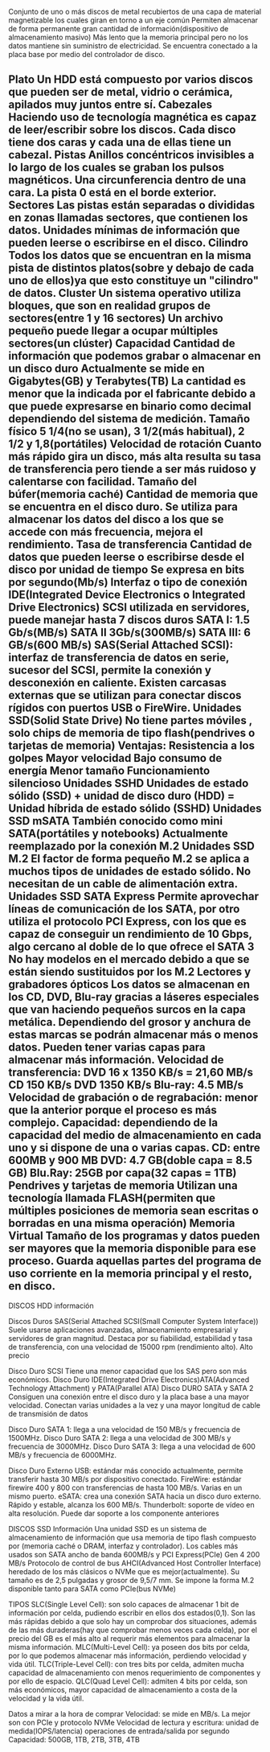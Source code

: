 Conjunto de uno o más discos de metal recubiertos de una capa de material magnetizable los cuales giran en torno a un eje común
Permiten almacenar de forma permanente gran cantidad de información(dispositivo de almacenamiento masivo)
Más lento que la memoria principal pero no los datos mantiene sin suministro de electricidad.
Se encuentra conectado a la placa base por medio del controlador de disco.

Plato
Un HDD está compuesto por varios discos que pueden ser de metal, vidrio o cerámica, apilados muy juntos entre sí.
Cabezales
	Haciendo uso de tecnología magnética es capaz de leer/escribir sobre los discos.
	Cada disco tiene dos caras y cada una de ellas tiene un cabezal.
Pistas
Anillos concéntricos invisibles a lo largo de los cuales se graban los pulsos magnéticos.
Una circunferencia dentro de una cara.
La pista 0 está en el borde exterior.
Sectores
Las pistas están separadas o divididas en zonas llamadas sectores, que contienen los datos.
Unidades mínimas de información que pueden leerse o escribirse en el disco.
Cilindro
Todos los datos que se encuentran en la misma pista de distintos platos(sobre y debajo de cada uno de ellos)ya que esto constituye un "cilindro" de datos.
Cluster
Un sistema operativo utiliza bloques, que son en realidad grupos de sectores(entre 1 y 16 sectores)
Un archivo pequeño puede llegar a ocupar múltiples sectores(un clúster)
Capacidad
Cantidad de información que podemos grabar o almacenar en un disco duro
Actualmente se mide en Gigabytes(GB) y Terabytes(TB)
La cantidad es menor que la indicada por el fabricante debido a que puede expresarse en binario como decimal dependiendo del sistema de medición.
Tamaño físico
	5 1/4(no se usan), 3 1/2(más habitual), 2 1/2 y 1,8(portátiles)
Velocidad de rotación
Cuanto más rápido gira un disco, más alta resulta su tasa de transferencia pero tiende a ser más ruidoso y calentarse con facilidad.
Tamaño del búfer(memoria caché)
Cantidad de memoria que se encuentra en el disco duro.
Se utiliza para almacenar los datos del disco a los que se accede con más frecuencia, mejora el rendimiento. 
Tasa de transferencia
	Cantidad de datos que pueden leerse o escribirse desde el disco por unidad de tiempo
	Se expresa en bits por segundo(Mb/s)
Interfaz o tipo de conexión
IDE(Integrated Device Electronics o Integrated Drive Electronics)
SCSI utilizada en servidores, puede manejar hasta 7 discos duros
SATA I: 1.5 Gb/s(MB/s) SATA II 3Gb/s(300MB/s) SATA III: 6 GB/s(600 MB/s)
SAS(Serial Attached SCSI): interfaz de transferencia de datos en serie, sucesor del SCSI, permite la conexión y desconexión en caliente.
Existen carcasas externas que se utilizan para conectar discos rígidos con puertos USB o FireWire.
Unidades SSD(Solid State Drive)
	No tiene partes móviles , solo chips de memoria de tipo flash(pendrives o tarjetas de memoria)
	Ventajas:
		Resistencia a los golpes
		Mayor velocidad
		Bajo consumo de energía
		Menor tamaño
		Funcionamiento silencioso
Unidades SSHD
Unidades de estado sólido (SSD) + unidad de disco duro (HDD) = Unidad híbrida de estado sólido (SSHD)
Unidades SSD mSATA
	También conocido como mini SATA(portátiles y notebooks)
	Actualmente reemplazado por la conexión M.2
Unidades SSD M.2
	El factor de forma pequeño M.2 se aplica a muchos tipos de unidades de estado sólido.
	No necesitan de un cable de alimentación extra.
Unidades SSD SATA Express
Permite aprovechar líneas de comunicación de los SATA, por otro utiliza el protocolo PCI Express, con los que es capaz de conseguir un rendimiento de 10 Gbps, algo cercano al doble de lo que ofrece el SATA 3
No hay modelos en el mercado debido a que se están siendo sustituidos por los M.2
Lectores y grabadores ópticos
Los datos se almacenan en los CD, DVD, Blu-ray gracias a láseres especiales que van haciendo pequeños surcos en la capa metálica.
Dependiendo del grosor y anchura de estas marcas se podrán almacenar más o menos datos.
Pueden tener varias capas para almacenar más información.
	Velocidad de transferencia: 
		DVD 16 x 1350 KB/s = 21,60 MB/s	
		CD 150 KB/s
		DVD 1350 KB/s
		Blu-ray: 4.5 MB/s
Velocidad de grabación o de regrabación: menor que la anterior porque el proceso es más complejo.
Capacidad: dependiendo de la capacidad del medio de  almacenamiento en cada uno y si dispone de una o varias capas.
		CD: entre 600MB y 900 MB
		DVD: 4.7 GB(doble capa = 8.5 GB)
		Blu.Ray: 25GB por capa(32 capas = 1TB)
Pendrives y tarjetas de memoria
Utilizan una tecnología llamada FLASH(permiten que múltiples posiciones de memoria sean escritas o borradas en una misma operación)
Memoria Virtual
Tamaño de los programas y datos pueden ser mayores que la memoria disponible para ese proceso.
Guarda aquellas partes del programa de uso corriente en la memoria principal y el resto, en disco.
------------------------------------------------------------------------------------------------------------------------------------------------------

DISCOS HDD información

Discos Duros SAS(Serial Attached SCSI(Small Computer System Interface))
Suele usarse aplicaciones avanzadas, almacenamiento empresarial y servidores de gran magnitud.
Destaca por su fiabilidad, estabilidad y tasa de transferencia, con una velocidad de 15000 rpm (rendimiento alto). Alto precio

Disco Duro SCSI
Tiene una menor capacidad que los SAS pero son más económicos.
Disco Duro IDE(Integrated Drive Electronics)ATA(Advanced Technology Attachment) y PATA(Parallel ATA)
Disco DURO SATA y SATA 2
Consiguen una conexión entre el disco duro y la placa base a una  mayor velocidad. Conectan varias unidades a la vez y una mayor longitud de cable de transmisión de datos

Disco Duro SATA 1: llega a una velocidad de 150 MB/s y frecuencia de 1500MHz.
Disco Duro SATA 2: llega a una velocidad de 300 MB/s y frecuencia de 3000MHz.
Disco Duro SATA 3: llega a una velocidad de 600 MB/s y frecuencia de 6000MHz.

Disco Duro Externo
USB: estándar más conocido actualmente, permite transferir hasta 30 MB/s por dispositivo conectado.
FireWire: estándar firewire 400 y 800 con transferencias de hasta 100 MB/s. Varias en un mismo puerto.
eSATA: crea una conexión SATA hacia un disco duro externo. Rápido y estable, alcanza los 600 MB/s.
Thunderbolt: soporte de vídeo en alta resolución. Puede dar soporte a los componente anteriores

DISCOS SSD Información
Una unidad SSD es un sistema de almacenamiento de información que usa memoria de tipo flash compuesto por (memoria caché o DRAM, interfaz y controlador).
Los cables más usados son SATA ancho de banda 600MB/s y PCI Express(PCIe) Gen 4 200 MB/s
Protocolo de control de bus AHCI(Advanced Host Controller Interface) heredado de los más clásicos o NVMe que es mejor(actualmente).
Su tamaño es de 2,5 pulgadas y grosor de 9,5/7 mm. Se impone la forma M.2 disponible tanto para SATA como PCIe(bus NVMe)

TIPOS
SLC(Single Level Cell): son solo capaces de almacenar 1 bit de información por celda, pudiendo escribir en ellos dos estados(0,1). Son las más rápidas debido a que solo hay un comprobar dos situaciones, además de las más duraderas(hay que comprobar menos veces cada celda), por el precio del GB es el más alto al requerir más elementos para almacenar la misma información.
MLC(Multi-Level Cell): ya poseen dos bits por celda, por lo que podemos almacenar más información, perdiendo velocidad y vida útil.
TLC(Triple-Level Cell): con tres bits por celda, admiten mucha capacidad de almacenamiento con menos requerimiento de componentes y por ello de espacio.
QLC(Quad Level Cell): admiten 4 bits por celda, son más económicos, mayor capacidad de almacenamiento a costa de la velocidad y la vida útil.

Datos  a mirar a la hora de comprar
Velocidad: se mide en MB/s. La mejor son con PCIe y protocolo NVMe
Velocidad de lectura y escritura: unidad de medida(IOPS/latencia) operaciones de entrada/salida por segundo
Capacidad: 500GB, 1TB, 2TB, 3TB, 4TB
